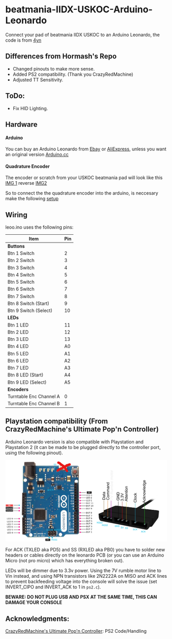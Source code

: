 # beatmania-IIDX-USKOC-Arduino-Leonardo

Connect your pad of beatmania IIDX USKOC to an Arduino Leonardo, the code is from [4yn](https://github.com/4yn/iivx)

## Differences from Hormash's Repo
- Changed pinouts to make more sense.
- Added PS2 compatibility. (Thank you CrazyRedMachine)
- Adjusted TT Sensitivity.

## ToDo:
- Fix HID Lighting.

## Hardware

#### Arduino
You can buy an Arduino Leonardo from [Ebay](http://www.ebay.com/) or [AliExpress](http://www.aliexpress.com), unless you want an original version [Arduino.cc](https://www.arduino.cc/en/Guide/ArduinoLeonardoMicro)

#### Quadrature Encoder
The encoder or scratch from your USKOC beatmania pad will look like this [IMG 1](http://imgur.com/K6XgcYp) reverse [IMG2](http://imgur.com/lrmyJkw)

So to connect the the quadrature encoder into the arduino, is neccesary make the following [setup](https://imgur.com/NbJVJxu)

## Wiring

leoo.ino uses the following pins:

| Item                    | Pin |
|-------------------------|-----|
| **Buttons**             |     |
| Btn 1 Switch            |  2  |
| Btn 2 Switch            |  3  |
| Btn 3 Switch            |  4  |
| Btn 4 Switch            |  5  |
| Btn 5 Switch            |  6  |
| Btn 6 Switch            |  7  |
| Btn 7 Switch            |  8  |
| Btn 8 Switch (Start)    |  9  |
| Btn 9 Switch (Select)   | 10  |
| **LEDs**                |     |
| Btn 1 LED               |  11 |
| Btn 2 LED               |  12 |
| Btn 3 LED               |  13 |
| Btn 4 LED               |  A0 |
| Btn 5 LED               |  A1 |
| Btn 6 LED               |  A2 |
| Btn 7 LED               |  A3 |
| Btn 8 LED (Start)       |  A4 |
| Btn 9 LED (Select)      |  A5 |
| **Encoders**            |     |
| Turntable Enc Channel A |  0  |
| Turntable Enc Channel B |  1  |

## Playstation compatibility (From CrazyRedMachine's Ultimate Pop'n Controller)

Arduino Leonardo version is also compatible with Playstation and Playstation 2 (it can be made to be plugged directly to the controller port, using the following pinout).

![pinout_psx](https://github.com/CrazyRedMachine/UltimatePopnController/blob/master/pinout_leonardo_psx.png?raw=true)

For ACK (TXLED aka PD5) and SS (RXLED aka PB0) you have to solder new headers or cables directly on the leonardo PCB (or you can use an Arduino Micro (not pro micro) which has everything broken out).

LEDs will be dimmer due to 3.3v power. Using the 7V rumble motor line to Vin instead, and using NPN transistors like 2N2222A on MISO and ACK lines to prevent backfeeding voltage into the console will solve the issue (set INVERT_CIPO and INVERT_ACK to 1 in `ps2.c`).

**BEWARE: DO NOT PLUG USB AND PSX AT THE SAME TIME, THIS CAN DAMAGE YOUR CONSOLE**

## Acknowledgments:

[CrazyRedMachine's Ultimate Pop'n Controller](https://github.com/CrazyRedMachine/UltimatePopnController): PS2 Code/Handling
